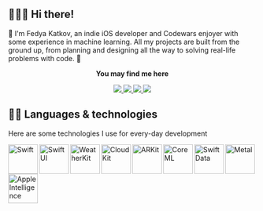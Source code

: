 ## 🏄🏻‍♂️ Hi there!

💫 I'm Fedya Katkov, an indie iOS developer and Codewars enjoyer with some experience in machine learning. All my projects are built from the ground up, from planning and designing all the way to solving real-life problems with code. 💫
<div align="center">
  <p><b>You may find me here</b></p>
  <a href="https://www.linkedin.com/in/katkov-fedor/">
    <img src="https://img.shields.io/badge/LinkedIn-236CFF?style=for-the-badge&logo=invision&logoColor=fff&labelColor=black" />
  </a>
  <a href="https://leetcode.com/u/charming_whaley/">
    <img src="https://img.shields.io/badge/Leetcode-FFA116?style=for-the-badge&logo=leetcode&logoColor=FFA116&labelColor=black" />
  </a>
  <a href="https://www.codewars.com/users/charming_whaley">
    <img src="https://img.shields.io/badge/Codewars-B1361E?style=for-the-badge&logo=codewars&logoColor=B1361E&labelColor=black" />
  </a>
  <a href="https://codeforces.com/profile/charming_whaley">
    <img src="https://img.shields.io/badge/Codeforces-1F8ACB?style=for-the-badge&logo=codeforces&logoColor=1F8ACB&labelColor=black" />
  </a>
</div>

## 🧑‍💻 Languages & technologies

Here are some technologies I use for every-day development

<img align="left" alt="Swift" width="60px" height="60px" src="https://avatars.githubusercontent.com/u/42816656?s=280&v=4" />
<img align="left" alt="SwiftUI" width="60px" height="60px" src="https://developer.apple.com/assets/elements/icons/swiftui/swiftui-96x96_2x.png" />
<img align="left" alt="WeatherKit" width="60px" height="60px" src="https://developer.apple.com/assets/elements/icons/weatherkit/weatherkit-96x96_2x.png" />
<img align="left" alt="CloudKit" width="60px" height="60px" src="https://www.myuiviews.com/img/cloudkit@2x.png" />
<img align="left" alt="ARKit" width="60px" height="60px" src="https://static.wikia.nocookie.net/ipod/images/d/d1/ARKit_2_icon.png/revision/latest?cb=20220417062630" />
<img align="left" alt="CoreML" width="60px" height="60px" src="https://developer.apple.com/assets/elements/icons/core-ml/core-ml-128x128_2x.png" />
<img align="left" alt="SwiftData" width="60px" height="60px" src="https://developer.apple.com/assets/elements/icons/swiftdata/swiftdata-96x96_2x.png" />
<img align="left" alt="Metal" width="60px" height="60px" src="https://developer.apple.com/assets/elements/icons/metal/metal-96x96_2x.png" />
<img align="left" alt="Apple Intelligence" width="60px" height="60px" src="https://developer.apple.com/assets/elements/icons/apple-intelligence/apple-intelligence-96x96_2x.png" />
